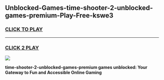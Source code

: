 
## Unblocked-Games-time-shooter-2-unblocked-games-premium-Play-Free-kswe3
<h3>
<a href="https://premium76.site?title=time-shooter-2-unblocked-games-premium&ref=18A1">CLICK TO PLAY</a></h3>
<hr>

<h3>
<a href="https://premium76.site?title=time-shooter-2-unblocked-games-premium&ref=18A1">CLICK 2 PLAY</a>
  
</h3>

<a href="https://premium76.site?title=time-shooter-2-unblocked-games-premium&ref=18A1"><img src="https://clearcache.store/games.png"></a>


**time-shooter-2-unblocked-games-premium games unblocked: Your Gateway to Fun and Accessible Online Gaming**
